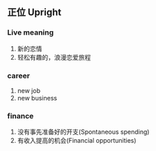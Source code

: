 ## 正位   Upright

### Live meaning

1. 新的恋情
2. 轻松有趣的，浪漫恋爱旅程

### career

1. new job
2. new  business

### finance

1. 没有事先准备好的开支(Spontaneous spending)
2. 有收入提高的机会(Financial opportunities)





















